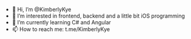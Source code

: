 - 👋 Hi, I’m @KimberlyKye
- 👀 I’m interested in frontend, backend and a little bit iOS programming
- 🌱 I’m currently learning C# and Angular
- 📫 How to reach me: t.me/KimberlyKye
